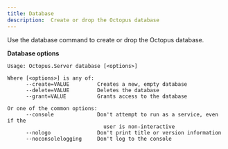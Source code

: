 ```yaml
---
title: Database
description:  Create or drop the Octopus database
---
```


Use the database command to create or drop the Octopus database.

**Database options**

```text
Usage: Octopus.Server database [<options>]

Where [<options>] is any of:
      --create=VALUE         Creates a new, empty database
      --delete=VALUE         Deletes the database
      --grant=VALUE          Grants access to the database

Or one of the common options:
      --console              Don't attempt to run as a service, even if the
                               user is non-interactive
      --nologo               Don't print title or version information
      --noconsolelogging     Don't log to the console
```
